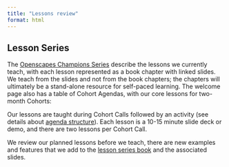 ```yaml
---
title: "Lessons review"
format: html
---
```




## Lesson Series

The [Openscapes Champions Series](https://openscapes.github.io/series/) describe the lessons we currently teach, with each lesson represented as a book chapter with linked slides. We teach from the slides and not from the book chapters; the chapters will ultimately be a stand-alone resource for self-paced learning. The welcome page also has a table of Cohort Agendas, with our core lessons for two-month Cohorts: 


Our lessons are taught during Cohort Calls followed by an activity (see details about [agenda structure](/champions/pre-cohort-tech.html#agenda-structure)). Each lesson is a 10-15 minute slide deck or demo, and there are two lessons per Cohort Call. 




We review our planned lessons before we teach, there are new examples and features that we add to the [lesson series book](https://openscapes.github.io/series) and the associated slides. 
